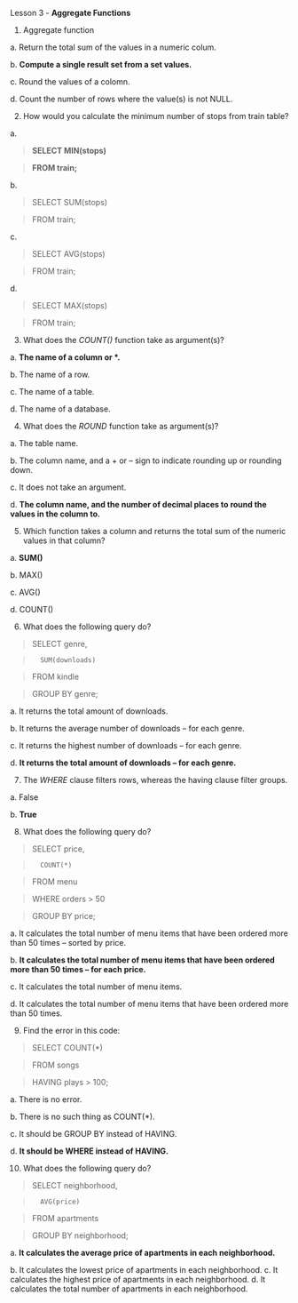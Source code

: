 Lesson 3 - **Aggregate Functions**

1.	Aggregate function

a.	Return the total sum of the values in a numeric colum.

b.	**Compute a single result set from a set values.**

c.	Round the values of a colomn.

d.	Count the number of rows where the value(s) is not NULL.

2.	How would you calculate the minimum number of stops from train table?

a.
>	**SELECT MIN(stops)**

>	**FROM train;**

b.	
>	SELECT SUM(stops)

>	FROM train;

c.	
>	SELECT AVG(stops)

>	FROM train;

d.	
>	SELECT MAX(stops)

>	FROM train;

3.	What does the *COUNT()* function take as argument(s)?

a.	__The name of a column or *.__

b.	The name of a row.

c.	The name of a table.

d.	The name of a database.

4.	What does the *ROUND* function take as argument(s)?

a.	The table name.

b.	The column name, and a + or – sign to indicate rounding up or rounding down.

c.	It does not take an argument.

d.	**The column name, and the number of decimal places to round the values in the column to.**

5.	Which function takes a column and returns the total sum of the numeric values in that column?

a.	**SUM()**

b.	MAX()

c.	AVG()

d.	COUNT()

6.	What does the following query do?

>	SELECT genre,
	
>		SUM(downloads)

>	FROM kindle

>	GROUP BY genre;

a.	It returns the total amount of downloads.

b.	It returns the average number of downloads – for each genre.

c.	It returns the highest number of downloads – for each genre.

d.	**It returns the total amount of downloads – for each genre.**

7.	The *WHERE* clause filters rows, whereas the having clause filter groups.

a.	False

b.	**True**

8.	What does the following query do?

>	SELECT price,

>		COUNT(*)

>	FROM menu

>	WHERE orders > 50

>	GROUP BY price;

a.	It calculates the total number of menu items that have been ordered more than 50 times – sorted by price.

b.	**It calculates the total number of menu items that have been ordered more than 50 times – for each price.**

c.	It calculates the total number of menu items.

d.	It calculates the total number of menu items that have been ordered more than 50 times.

9.	Find the error in this code:

>	SELECT COUNT(*)

>	FROM songs

>	HAVING plays > 100;

a.	There is no error.

b.	There is no such thing as COUNT(*).

c.	It should be GROUP BY instead of HAVING.

d.	**It should be WHERE instead of HAVING.**

10.	What does the following query do?

>	SELECT neighborhood,

>		AVG(price)

>	FROM apartments

>	GROUP BY neighborhood;

a.	**It calculates the average price of apartments in each neighborhood.**

b.	It calculates the lowest price of apartments in each neighborhood.
c.	It calculates the highest price of apartments in each neighborhood.
d.	It calculates the total number of apartments in each neighborhood.


